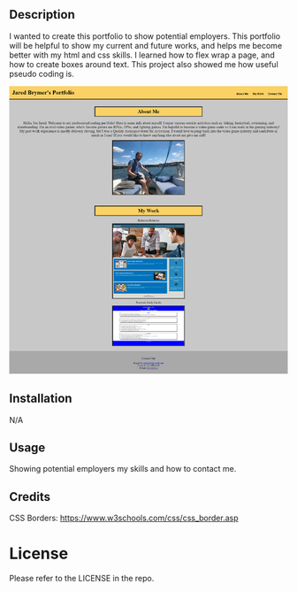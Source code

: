 # <work-portfolio>

## Description

I wanted to create this portfolio to show potential employers. This portfolio will be helpful to show my current and future works, and helps me become better with my html and css skills. I learned how to flex wrap a page, and how to create boxes around text. This project also showed me how useful pseudo coding is.

<img src="./assets/images/jared-brymer-portfolio-website.png">

## Installation

N/A

## Usage

Showing potential employers my skills and how to contact me.

## Credits

CSS Borders: https://www.w3schools.com/css/css_border.asp

# License

Please refer to the LICENSE in the repo.